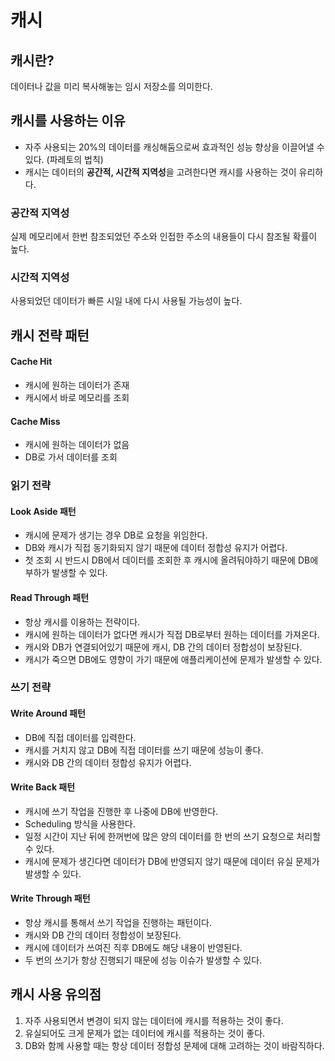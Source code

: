 # 캐시
## 캐시란?
데이터나 값을 미리 복사해놓는 임시 저장소를 의미한다.

## 캐시를 사용하는 이유
- 자주 사용되는 20%의 데이터를 캐싱해둠으로써 효과적인 성능 향상을 이끌어낼 수 있다. (파레토의 법칙)
- 캐시는 데이터의 **공간적, 시간적 지역성**을 고려한다면 캐시를 사용하는 것이 유리하다.

### 공간적 지역성
실제 메모리에서 한번 참조되었던 주소와 인접한 주소의 내용들이 다시 참조될 확률이 높다.

### 시간적 지역성
사용되었던 데이터가 빠른 시일 내에 다시 사용될 가능성이 높다.

## 캐시 전략 패턴
#### Cache Hit
- 캐시에 원하는 데이터가 존재
- 캐시에서 바로 메모리를 조회

#### Cache Miss
- 캐시에 원하는 데이터가 없음
- DB로 가서 데이터를 조회

### 읽기 전략
#### Look Aside 패턴
- 캐시에 문제가 생기는 경우 DB로 요청을 위임한다.
- DB와 캐시가 직접 동기화되지 않기 때문에 데이터 정합성 유지가 어렵다.
- 첫 조회 시 반드시 DB에서 데이터를 조회한 후 캐시에 올려둬야하기 때문에 DB에 부하가 발생할 수 있다.

#### Read Through 패턴
- 항상 캐시를 이용하는 전략이다.
- 캐시에 원하는 데이터가 없다면 캐시가 직접 DB로부터 원하는 데이터를 가져온다.
- 캐시와 DB가 연결되어있기 때문에 캐시, DB 간의 데이터 정합성이 보장된다.
- 캐시가 죽으면 DB에도 영향이 가기 때문에 애플리케이션에 문제가 발생할 수 있다.

### 쓰기 전략
#### Write Around 패턴
- DB에 직접 데이터를 입력한다.
- 캐시를 거치지 않고 DB에 직접 데이터를 쓰기 때문에 성능이 좋다.
- 캐시와 DB 간의 데이터 정합성 유지가 어렵다.

#### Write Back 패턴
- 캐시에 쓰기 작업을 진행한 후 나중에 DB에 반영한다.
- Scheduling 방식을 사용한다.
- 일정 시간이 지난 뒤에 한꺼번에 많은 양의 데이터를 한 번의 쓰기 요청으로 처리할 수 있다.
- 캐시에 문제가 생긴다면 데이터가 DB에 반영되지 않기 때문에 데이터 유실 문제가 발생할 수 있다.

#### Write Through 패턴
- 항상 캐시를 통해서 쓰기 작업을 진행하는 패턴이다.
- 캐시와 DB 간의 데이터 정합성이 보장된다.
- 캐시에 데이터가 쓰여진 직후 DB에도 해당 내용이 반영된다.
- 두 번의 쓰기가 항상 진행되기 때문에 성능 이슈가 발생할 수 있다.

## 캐시 사용 유의점
1. 자주 사용되면서 변경이 되지 않는 데이터에 캐시를 적용하는 것이 좋다.
2. 유실되어도 크게 문제가 없는 데이터에 캐시를 적용하는 것이 좋다.
3. DB와 함께 사용할 때는 항상 데이터 정합성 문제에 대해 고려하는 것이 바람직하다.
